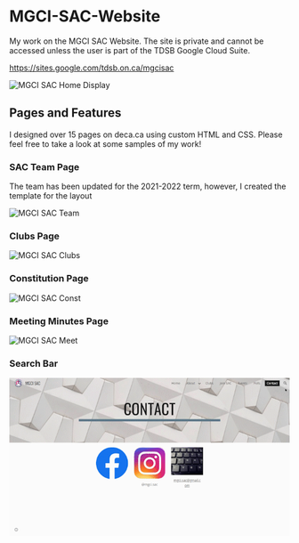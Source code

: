 # MGCI-SAC-Website
My work on the MGCI SAC Website. The site is private and cannot be accessed unless the user is part of the TDSB Google Cloud Suite. 

https://sites.google.com/tdsb.on.ca/mgcisac

![MGCI SAC Home Display](/gifs/SAC_Display.gif)

## Pages and Features 
I designed over 15 pages on deca.ca using custom HTML and CSS. Please feel free to take a look at some samples of my work! 

### SAC Team Page 
The team has been updated for the 2021-2022 term, however, I created the template for the layout 

![MGCI SAC Team](/gifs/SAC_Team.gif)

### Clubs Page 

![MGCI SAC Clubs](/gifs/SAC_Clubs.gif)

### Constitution Page 

![MGCI SAC Const](/gifs/SAC_Const.gif)

### Meeting Minutes Page 

![MGCI SAC Meet](/gifs/SAC_Meet.gif)

### Search Bar 

![MGCI SAC Search](/gifs/SAC_Search.gif)


